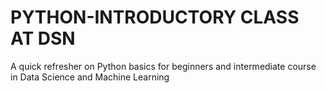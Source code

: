 # PYTHON-INTRODUCTORY CLASS AT DSN
A quick refresher on Python basics for beginners and intermediate course in Data Science and Machine Learning
